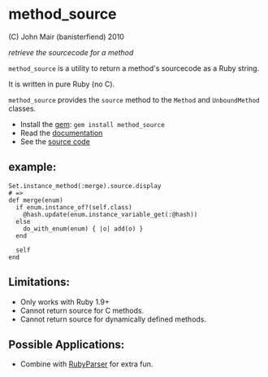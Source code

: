 method_source
=============

(C) John Mair (banisterfiend) 2010

_retrieve the sourcecode for a method_

`method_source` is a utility to return a method's sourcecode as a
Ruby string.

It is written in pure Ruby (no C).

`method_source` provides the `source` method to the `Method` and
`UnboundMethod` classes.

* Install the [gem](https://rubygems.org/gems/method_source): `gem install method_source`
* Read the [documentation](http://rdoc.info/github/banister/method_source/master/file/README.markdown)
* See the [source code](http://github.com/banister/method_source)

example: 
---------

    Set.instance_method(:merge).source.display
    # =>
    def merge(enum)
      if enum.instance_of?(self.class)
        @hash.update(enum.instance_variable_get(:@hash))
      else
        do_with_enum(enum) { |o| add(o) }
      end

      self
    end

Limitations:
------------

* Only works with Ruby 1.9+
* Cannot return source for C methods.
* Cannot return source for dynamically defined methods.

Possible Applications:
----------------------

* Combine with [RubyParser](https://github.com/seattlerb/ruby_parser)
  for extra fun.


